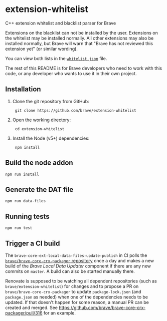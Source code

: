 # extension-whitelist

C++ extension whitelist and blacklist parser for Brave

Extensions on the blacklist can not be installed by the user. Extensions on the whitelist may be installed normally. All other extensions may also be installed normally, but Brave will warn that "Brave has not reviewed this extension yet" (or similar wording).

You can view both lists in the [`whitelist.json`](https://github.com/brave/extension-whitelist/blob/master/data/whitelist.json) file.

The rest of this README is for Brave developers who need to work with this code, or any developer who wants to use it in their own project.

## Installation

1. Clone the git repository from GitHub:

        git clone https://github.com/brave/extension-whitelist

2. Open the working directory:

        cd extension-whitelist

3. Install the Node (v5+) dependencies:

        npm install

## Build the node addon

```
npm run install
```

## Generate the DAT file

```
npm run data-files
```

## Running tests

```
npm run test
```

## Trigger a CI build

The `brave-core-ext-local-data-files-update-publish` in CI polls the [`brave/brave-core-crx-packager` repository](https://github.com/brave/brave-core-crx-packager) once a day and makes a new build of the *Brave Local Data Updater* component if there are any new commits on `master`. A build can also be started manually there.

Renovate is supposed to be watching all dependent repositories (such as `brave/extension-whitelist`) for changes and to propose a PR on `brave/brave-core-crx-packager` to update `package-lock.json` (and `package.json` as needed) when one of the dependencies needs to be updated. If that doesn't happen for some reason, a manual PR can be created and merged. See https://github.com/brave/brave-core-crx-packager/pull/316 for an example.
